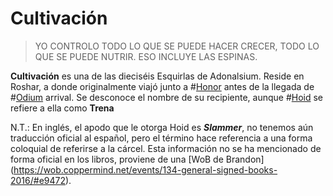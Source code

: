 # Cultivación

> YO CONTROLO TODO LO QUE SE PUEDE HACER CRECER, TODO LO QUE SE PUEDE NUTRIR.
> ESO INCLUYE LAS ESPINAS.

**Cultivación** es una de las dieciséis Esquirlas de Adonalsium. Reside en Roshar, a donde originalmente viajó junto a #[Honor](characters/honor) antes de la llegada de #[Odium](characters/odium) arrival. Se desconoce el nombre de su recipiente, aunque #[Hoid](characters/wit) se refiere a ella como **Trena**

N.T.: En inglés, el apodo que le otorga Hoid es _**Slammer**_, no tenemos aún traducción oficial al español, pero el término hace referencia a una forma coloquial de referirse a la cárcel. Esta información no se ha mencionado de forma oficial en los libros, proviene de una [WoB de Brandon] (https://wob.coppermind.net/events/134-general-signed-books-2016/#e9472).
